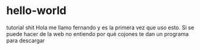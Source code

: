 # hello-world
tutorial shit
Hola me llamo fernando y es la primera vez que uso esto. Si se puede hacer de la web no entiendo por qué cojones te dan un programa para descargar
